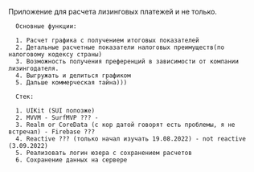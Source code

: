 Приложение для расчета лизинговых платежей и не только.
      
      Основные функции:
      
      1. Расчет графика с получением итоговых показателей
      2. Детальные расчетные показатели налоговых преимуществ(по налоговому кодексу страны)
      3. Возможность получения преференций в зависимости от компании лизингодателя.
      4. Выгружать и делиться графиком
      5. Дальше коммерческая тайна)))
      
      Стек:
      
      1. UIKit (SUI попозже)
      2. MVVM - SurfMVP ??? - 
      3. Realm or CoreData (с кор датой говорят есть проблемы, я не встречал) - Firebase ???
      4. Reactive ??? (только начал изучать 19.08.2022) - not reactive (3.09.2022)
      5. Реализовать логин юзера с сохранением расчетов 
      6. Сохранение данных на сервере 
    
 
  
